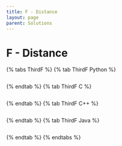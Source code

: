 ```yaml
---
title: F - Distance
layout: page
parent: Solutions
---
```


# F - Distance

{% tabs ThirdF %}
{% tab ThirdF Python %}
```python
```
{% endtab %}
{% tab ThirdF C %}
```c
```
{% endtab %}
{% tab ThirdF C++ %}
```cpp
```
{% endtab %}
{% tab ThirdF Java %}
```java
```
{% endtab %}
{% endtabs %}